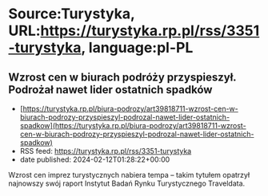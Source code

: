 # Source:Turystyka, URL:https://turystyka.rp.pl/rss/3351-turystyka, language:pl-PL

## Wzrost cen w biurach podróży przyspieszył. Podrożał nawet lider ostatnich spadków
 - [https://turystyka.rp.pl/biura-podrozy/art39818711-wzrost-cen-w-biurach-podrozy-przyspieszyl-podrozal-nawet-lider-ostatnich-spadkow](https://turystyka.rp.pl/biura-podrozy/art39818711-wzrost-cen-w-biurach-podrozy-przyspieszyl-podrozal-nawet-lider-ostatnich-spadkow)
 - RSS feed: https://turystyka.rp.pl/rss/3351-turystyka
 - date published: 2024-02-12T01:28:22+00:00

Wzrost cen imprez turystycznych nabiera tempa – takim tytułem opatrzył najnowszy swój raport Instytut Badań Rynku Turystycznego Traveldata.

